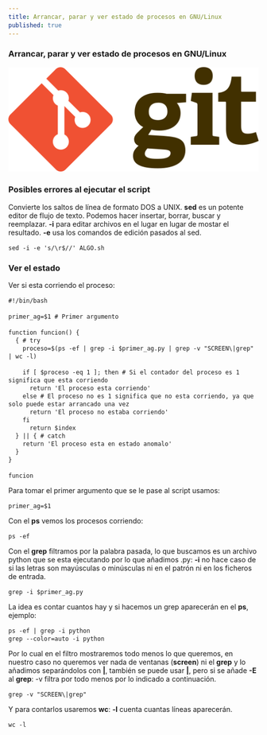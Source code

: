 ```yaml
---
title: Arrancar, parar y ver estado de procesos en GNU/Linux
published: true
---
```


### [](#header-1)Arrancar, parar y ver estado de procesos en GNU/Linux

![](https://raw.githubusercontent.com/LLamasDev/hacker-blog/master/assets/git-logo.png)


### [](#header-3)Posibles errores al ejecutar el script

Convierte los saltos de línea de formato DOS a UNIX.
**sed** es un potente editor de flujo de texto. Podemos hacer insertar, borrar, buscar y reemplazar.
**-i** para editar archivos en el lugar en lugar de mostar el resultado.
**-e** usa los comandos de edición pasados al sed.
```
sed -i -e 's/\r$//' ALGO.sh
```


### [](#header-3)Ver el estado

Ver si esta corriendo el proceso:
```
#!/bin/bash

primer_ag=$1 # Primer argumento

function funcion() {
  { # try
    proceso=$(ps -ef | grep -i $primer_ag.py | grep -v "SCREEN\|grep" | wc -l)

    if [ $proceso -eq 1 ]; then # Si el contador del proceso es 1 significa que esta corriendo
      return 'El proceso esta corriendo'
    else # El proceso no es 1 significa que no esta corriendo, ya que solo puede estar arrancado una vez
      return 'El proceso no estaba corriendo'
    fi
      return $index
  } || { # catch
    return 'El proceso esta en estado anomalo'
  }
}

funcion
```

Para tomar el primer argumento que se le pase al script usamos:
```
primer_ag=$1
```

Con el **ps** vemos los procesos corriendo:
```
ps -ef
```

Con el **grep** filtramos por la palabra pasada, lo que buscamos es un archivo python que se esta ejecutando por lo que añadimos .py:
**-i** no hace caso de si las letras son mayúsculas o minúsculas ni en el patrón ni en los ficheros de entrada.
```
grep -i $primer_ag.py
```

La idea es contar cuantos hay y si hacemos un grep aparecerán en el **ps**, ejemplo:
```
ps -ef | grep -i python
grep --color=auto -i python
```

Por lo cual en el filtro mostraremos todo menos lo que queremos, en nuestro caso no queremos ver nada de ventanas (**screen**) ni el **grep** y lo añadimos separándolos con **\|**, también se puede usar **|**, pero si se añade **-E** al **grep**:
-v filtra por todo menos por lo indicado a continuación.
```
grep -v "SCREEN\|grep"
```

Y para contarlos usaremos **wc**:
**-l** cuenta cuantas líneas aparecerán.
```
wc -l
```
